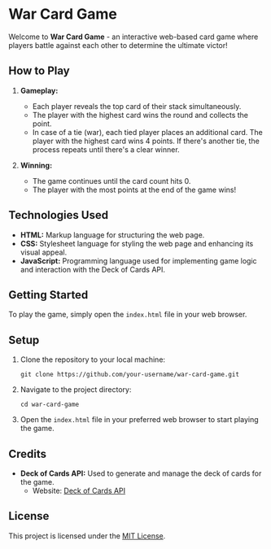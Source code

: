 # War Card Game

Welcome to **War Card Game** - an interactive web-based card game where players battle against each other to determine the ultimate victor!

## How to Play

1. **Gameplay:**

   - Each player reveals the top card of their stack simultaneously.
   - The player with the highest card wins the round and collects the point.
   - In case of a tie (war), each tied player places an additional card. The player with the highest card wins 4 points. If there's another tie, the process repeats until there's a clear winner.

2. **Winning:**
   - The game continues until the card count hits 0.
   - The player with the most points at the end of the game wins!

## Technologies Used

- **HTML:** Markup language for structuring the web page.
- **CSS:** Stylesheet language for styling the web page and enhancing its visual appeal.
- **JavaScript:** Programming language used for implementing game logic and interaction with the Deck of Cards API.

## Getting Started

To play the game, simply open the `index.html` file in your web browser.

## Setup

1. Clone the repository to your local machine:

   ```
   git clone https://github.com/your-username/war-card-game.git
   ```

2. Navigate to the project directory:

   ```
   cd war-card-game
   ```

3. Open the `index.html` file in your preferred web browser to start playing the game.

## Credits

- **Deck of Cards API:** Used to generate and manage the deck of cards for the game.
  - Website: [Deck of Cards API](https://deckofcardsapi.com/)

## License

This project is licensed under the [MIT License](LICENSE).
